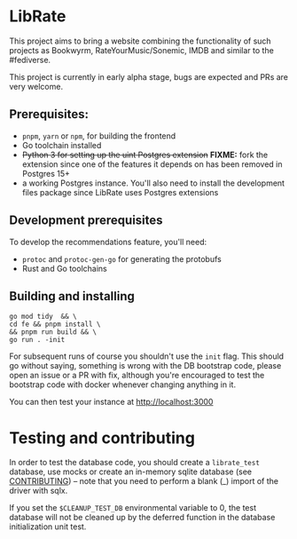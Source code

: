 # LibRate

This project aims to bring a website combining the functionality of such projects as Bookwyrm, RateYourMusic/Sonemic, IMDB and similar to the #fediverse. 

This project is currently in early alpha stage, bugs are expected and PRs are very welcome. 

## Prerequisites:

- `pnpm`, `yarn` or `npm`, for building the frontend
- Go toolchain installed
- ~~Python 3 for setting up the uint Postgres extension~~ **FIXME:** fork the extension since one of the features it depends on has been removed in Postgres 15+
- a working Postgres instance. You'll also need to install the development files package
  since LibRate uses Postgres extensions

## Development prerequisites

To develop the recommendations feature, you'll need:

- `protoc` and `protoc-gen-go` for generating the protobufs
- Rust and Go toolchains

## Building and installing

```
go mod tidy  && \
cd fe && pnpm install \
&& pnpm run build && \
go run . -init 
```

For subsequent runs of course you shouldn't use the `init` flag. This should go without saying, something is wrong with the DB bootstrap code, please open an issue or a PR with fix, although you're encouraged to test the bootstrap code with docker whenever changing anything in it.

You can then test your instance at [http://localhost:3000](localhost:3000)

# Testing and contributing

In order to test the database code, you should create a `librate_test` database, use mocks or create an in-memory sqlite database (see [CONTRIBUTING](CONTRIBUTING.md)) – note that you need to perform a blank (_) import of the driver with sqlx.

If you set the `$CLEANUP_TEST_DB` environmental variable to 0, the test database will not be cleaned up by the deferred function in the database initialization unit test.
